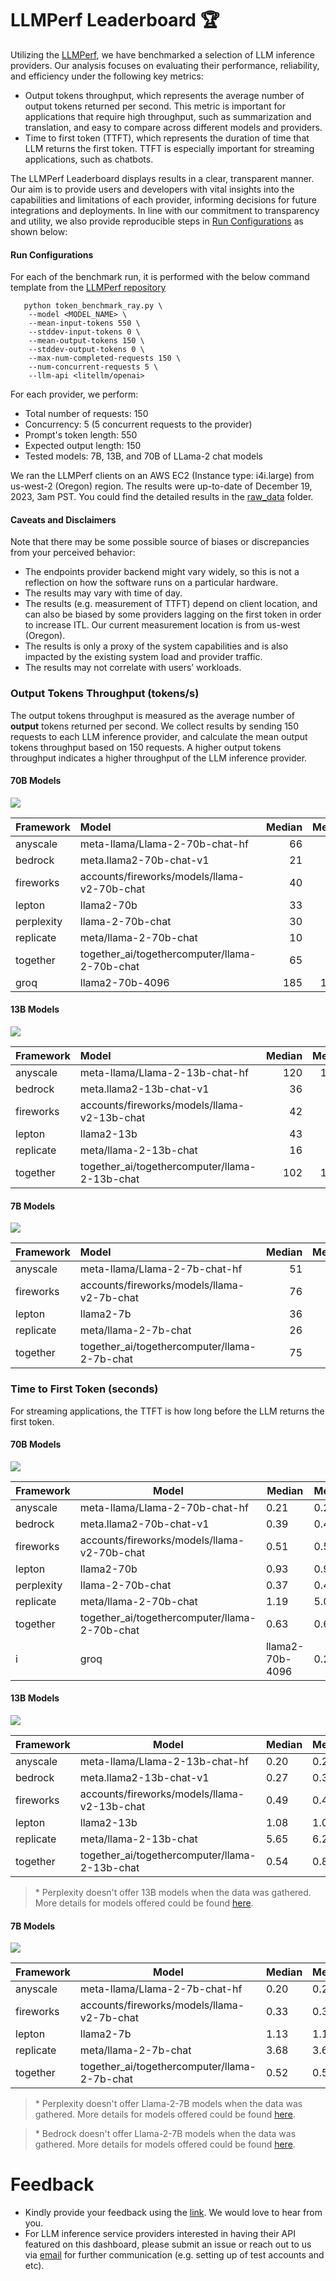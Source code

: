 # LLMPerf Leaderboard :trophy:
Utilizing the [LLMPerf](https://github.com/ray-project/llmperf), we have benchmarked a selection of LLM inference providers.
Our analysis focuses on evaluating their performance, reliability, and efficiency under the following key metrics:
- Output tokens throughput, which represents the average number of output tokens returned per second. This metric is important for applications that require high throughput, such as summarization and translation, and easy to compare across different models and providers. 
- Time to first token (TTFT), which represents the duration of time that LLM returns the first token. TTFT is especially important for streaming applications, such as chatbots. 

The LLMPerf Leaderboard displays results in a clear, transparent manner. Our aim is to provide users and developers with vital insights into the capabilities and limitations of each provider, informing decisions for future integrations and deployments. In line with our commitment to transparency and utility, we also provide reproducible steps in [Run Configurations](#run-configurations) as shown below:

#### Run Configurations

For each of the benchmark run, it is performed with the below command template from the [LLMPerf repository](https://github.com/ray-project/llmperf)

```
   python token_benchmark_ray.py \
    --model <MODEL_NAME> \
    --mean-input-tokens 550 \
    --stddev-input-tokens 0 \
    --mean-output-tokens 150 \
    --stddev-output-tokens 0 \
    --max-num-completed-requests 150 \
    --num-concurrent-requests 5 \
    --llm-api <litellm/openai> 
```

For each provider, we perform:
- Total number of requests:     150
- Concurrency:                  5 (5 concurrent requests to the provider)
- Prompt's token length:        550
- Expected output length:       150
- Tested models:                7B, 13B, and 70B of LLama-2 chat models


We ran the LLMPerf clients on an AWS EC2 (Instance type: i4i.large) from us-west-2 (Oregon) region. The results were up-to-date of December 19, 2023, 3am PST. You could find the detailed results in the [raw_data](raw_data) folder.

#### Caveats and Disclaimers

Note that there may be some possible source of biases or discrepancies from your perceived behavior:

- The endpoints provider backend might vary widely, so this is not a reflection on how the software runs on a particular hardware.
- The results may vary with time of day.
- The results (e.g. measurement of TTFT) depend on client location, and can also be biased by some providers lagging on the first token in order to increase ITL. Our current measurement location is from us-west (Oregon).
- The results is only a proxy of the system capabilities and is also impacted by the existing system load and provider traffic.
- The results may not correlate with users’ workloads.


### Output Tokens Throughput (tokens/s)

The output tokens throughput is measured as the average number of **output** tokens returned per second. We collect results by sending 150 requests to each LLM inference provider, and calculate the mean output tokens throughput based on 150 requests. A higher output tokens throughput indicates a higher throughput of the LLM inference provider. 

####  70B Models

<img src=".assets/output_tokens_per_s.jpg">

| Framework   | Model                                         |   Median |   Mean |   Min |   Max |   P25 |   P75 |   P95 |   P99 |
|:------------|:----------------------------------------------|---------:|-------:|------:|------:|------:|------:|------:|------:|
| anyscale    | meta-llama/Llama-2-70b-chat-hf                |       66 |     63 |    22 |    86 |    56 |    72 |    77 |    82 |
| bedrock     | meta.llama2-70b-chat-v1                       |       21 |     21 |    13 |    22 |    20 |    22 |    22 |    22 |
| fireworks   | accounts/fireworks/models/llama-v2-70b-chat   |       40 |     40 |    33 |    46 |    38 |    42 |    45 |    46 |
| lepton      | llama2-70b                                    |       33 |     33 |    31 |    39 |    32 |    34 |    34 |    38 |
| perplexity  | llama-2-70b-chat                              |       30 |     30 |     8 |    44 |    29 |    31 |    36 |    44 |
| replicate   | meta/llama-2-70b-chat                         |       10 |      9 |     2 |    11 |    10 |    10 |    11 |    11 |
| together    | together_ai/togethercomputer/llama-2-70b-chat |       65 |     64 |    25 |    79 |    61 |    68 |    74 |    76 |
| groq        | llama2-70b-4096                               |      185 |    184 |   148 |   208 |   174 |   195 |   207 |   208 |

####  13B Models

<img src=".assets/output_tokens_per_s_13b.jpg">

| Framework   | Model                                         |   Median |   Mean |   Min |   Max |   P25 |   P75 |   P95 |   P99 |
|:------------|:----------------------------------------------|---------:|-------:|------:|------:|------:|------:|------:|------:|
| anyscale    | meta-llama/Llama-2-13b-chat-hf                |      120 |    120 |    81 |   156 |   110 |   128 |   141 |   148 |
| bedrock     | meta.llama2-13b-chat-v1                       |       36 |     35 |    19 |    39 |    33 |    38 |    38 |    39 |
| fireworks   | accounts/fireworks/models/llama-v2-13b-chat   |       42 |     42 |    39 |    45 |    41 |    43 |    44 |    44 |
| lepton      | llama2-13b                                    |       43 |     43 |    37 |    48 |    42 |    44 |    46 |    48 |
| replicate   | meta/llama-2-13b-chat                         |       16 |     18 |     6 |    35 |    12 |    20 |    35 |    35 |
| together    | together_ai/togethercomputer/llama-2-13b-chat |      102 |    101 |     1 |   123 |    98 |   108 |   119 |   122 |

#### 7B Models

<img src=".assets/output_tokens_per_s_7b.jpg">

| Framework   | Model                                        |   Median |   Mean |   Min |   Max |   P25 |   P75 |   P95 |   P99 |
|:------------|:---------------------------------------------|---------:|-------:|------:|------:|------:|------:|------:|------:|
| anyscale    | meta-llama/Llama-2-7b-chat-hf                |       51 |     51 |    45 |    57 |    49 |    54 |    56 |    57 |
| fireworks   | accounts/fireworks/models/llama-v2-7b-chat   |       76 |     76 |    53 |    82 |    75 |    78 |    79 |    82 |
| lepton      | llama2-7b                                    |       36 |     36 |    33 |    40 |    35 |    38 |    40 |    40 |
| replicate   | meta/llama-2-7b-chat                         |       26 |     32 |     2 |    78 |    20 |    35 |    73 |    77 |
| together    | together_ai/togethercomputer/llama-2-7b-chat |       75 |     75 |    50 |    95 |    70 |    81 |    87 |    90 |

### Time to First Token (seconds)

For streaming applications, the TTFT is how long before the LLM returns the first token.

####  70B Models

<img src=".assets/ttft.jpg">


| Framework  | Model                                                                                                | Median  | Mean   | Min   | Max   | P25   | P75   | P95   | P99   |
|------------|------------------------------------------------------------------------------------------------------|---------|--------|-------|-------|-------|-------|-------|-------|
| anyscale   | meta-llama/Llama-2-70b-chat-hf                                                                      | 0.21    | 0.25   | 0.18  | 0.59  | 0.19  | 0.30  | 0.36  | 0.47  |
| bedrock     | meta.llama2-70b-chat-v1 |     0.39 |   0.41 |  0.29 |  0.72 |  0.37 |  0.41 |  0.54 |  0.69 |
| fireworks  | accounts/fireworks/models/llama-v2-70b-chat                                                          | 0.51    | 0.51   | 0.32  | 0.96  | 0.39  | 0.56  | 0.79  | 0.95  |
| lepton      | llama2-70b |     0.93 |    0.9 |  0.72 |  1.12 |  0.82 |  0.96 |  1.01 |   1.1 |
| perplexity | llama-2-70b-chat | 0.37 | 0.42 | 0.29 | 0.70 | 0.34 | 0.52 | 0.63 | 0.66 |
| replicate   | meta/llama-2-70b-chat |     1.19 |   5.08 |  0.97 | 71.57 |  1.03 |   1.7 | 24.23 | 63.63 |
| together   | together_ai/togethercomputer/llama-2-70b-chat                                                        | 0.63    | 0.62   | 0.46  | 0.89  | 0.55  | 0.67  | 0.77  | 0.87  |
i| groq        | llama2-70b-4096                               |     0.22 |   0.23 |  0.17 |  0.36 |  0.19 |  0.24 |  0.3  |  0.35 |

#### 13B Models

<img src=".assets/ttft_13b.jpg">


| Framework  | Model                                           | Median    | Mean     | Min      | Max      | P25     | P75     | P95     | P99     |
|------------|-------------------------------------------------|-----------|----------|----------|----------|---------|---------|---------|---------|
| anyscale   | meta-llama/Llama-2-13b-chat-hf                  | 0.20      | 0.22     | 0.18     | 0.56     | 0.19    | 0.22    | 0.34    | 0.50    |
| bedrock     | meta.llama2-13b-chat-v1 |     0.27 |   0.33 |  0.16 |  0.77 |  0.25 |   0.3 |  0.74 |  0.76 |
| fireworks  | accounts/fireworks/models/llama-v2-13b-chat     | 0.49      | 0.47     | 0.28     | 0.66     | 0.39    | 0.54    | 0.59    | 0.65    |
| lepton      | llama2-13b |     1.08 |   1.07 |  0.82 |   1.4 |  0.95 |  1.15 |  1.24 |  1.37 |
| replicate   | meta/llama-2-13b-chat |     5.65 |   6.27 |  0.98 | 17.01 |  3.62 |  8.31 | 14.76 | 16.71 |
| together   | together_ai/togethercomputer/llama-2-13b-chat   | 0.54      | 0.89     | 0.39     | 0.91   | 0.46    | 0.60    | 0.70    | 0.81   |



> \* Perplexity doesn't offer 13B models when the data was gathered. More details for models offered could be found [here](https://docs.perplexity.ai/docs/model-cards).


#### 7B Models

<img src=".assets/ttft_7b.jpg">

| Framework | Model                                                          | Median | Mean   | Min       | Max        | P25       | P75       | P95       | P99       |
|-----------|----------------------------------------------------------------|--------|--------|-----------|------------|-----------|-----------|-----------|-----------|
| anyscale  | meta-llama/Llama-2-7b-chat-hf                                  | 0.20   | 0.23   | 0.18      | 0.50       | 0.19      | 0.23      | 0.34      | 0.46      |
| fireworks | accounts/fireworks/models/llama-v2-7b-chat                     | 0.33   | 0.33   | 0.21      | 1.09       | 0.32      | 0.34      | 0.37      | 0.88      |
| lepton      | llama2-7b |     1.13 |   1.11 |  0.88 |  1.33 |  1.04 |  1.18 |  1.29 |  1.32 |
| replicate   | meta/llama-2-7b-chat |     3.68 |   3.61 |  0.99 |   7.2 |  2.31 |  5.01 |  6.37 |  6.99 |
| together  | together_ai/togethercomputer/llama-2-7b-chat                   | 0.52   | 0.58   | 0.42      | 0.95       | 0.46      | 0.71      | 0.84      | 0.94      |


> \* Perplexity doesn't offer Llama-2-7B models when the data was gathered. More details for models offered could be found [here](https://docs.perplexity.ai/docs/model-cards).

> \* Bedrock doesn't offer Llama-2-7B models when the data was gathered. More details for models offered could be found [here](https://aws.amazon.com/bedrock/llama-2/).


# Feedback

- Kindly provide your feedback using the [link](https://github.com/ray-project/llmperf-leaderboard/issues/new). We would love to hear from you.
 - For LLM inference service providers interested in having their API featured on this dashboard, please submit an issue or reach out to us via [email](mailto:endpoints-help@anyscale.com) for further communication (e.g. setting up of test accounts and etc).
